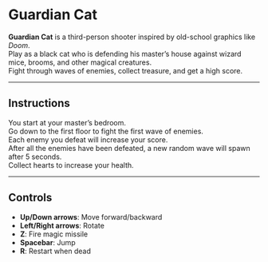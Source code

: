 # Guardian Cat  

**Guardian Cat** is a third-person shooter inspired by old-school graphics like *Doom*.  
Play as a black cat who is defending his master’s house against wizard mice, brooms, and other magical creatures.  
Fight through waves of enemies, collect treasure, and get a high score.  

---

## Instructions  

You start at your master’s bedroom.  
Go down to the first floor to fight the first wave of enemies.  
Each enemy you defeat will increase your score.  
After all the enemies have been defeated, a new random wave will spawn after 5 seconds.  
Collect hearts to increase your health.  

---

## Controls  

- **Up/Down arrows**: Move forward/backward  
- **Left/Right arrows**: Rotate  
- **Z**: Fire magic missile  
- **Spacebar**: Jump  
- **R**: Restart when dead
